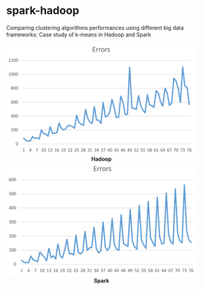 # spark-hadoop
 Comparing clustering algorithms performances using diﬀerent big data frameworks: Case study of k-means in Hadoop and Spark
 
 <p align="center">
  <img src="https://github.com/ZahraOmrani/spark-hadoop/blob/master/Hadoop.png">
  <b>Hadoop</b><b><b><b><b><b><b>
  <img src="https://github.com/ZahraOmrani/spark-hadoop/blob/master/Spark.png">
  <b>Spark</b>
</p>
